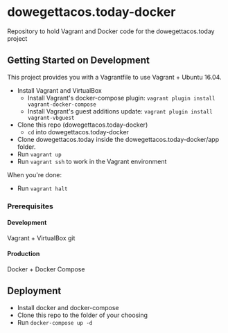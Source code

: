 # dowegettacos.today-docker

Repository to hold Vagrant and Docker code for the dowegettacos.today project

## Getting Started on Development

<!-- These instructions will get you a copy of the project up and running on your local machine for development and testing purposes. See deployment for notes on how to deploy the project on a live system. -->

This project provides you with a Vagrantfile to use Vagrant + Ubuntu 16.04.

* Install Vagrant and VirtualBox
  * Install Vagrant's docker-compose plugin: `vagrant plugin install vagrant-docker-compose`
  * Install Vagrant's guest additions update: `vagrant plugin install vagrant-vbguest`
* Clone this repo (dowegettacos.today-docker)
  * `cd` into dowegettacos.today-docker
* Clone dowegettacos.today inside the dowegettacos.today-docker/app folder.
* Run `vagrant up`
* Run `vagrant ssh` to work in the Vagrant environment


When you're done:
* Run `vagrant halt`

### Prerequisites

<!-- What things you need to install the software and how to install them

```
Give examples
``` -->
#### Development

Vagrant + VirtualBox
git

#### Production

Docker + Docker Compose

## Deployment

* Install docker and docker-compose
* Clone this repo to the folder of your choosing
* Run `docker-compose up -d`
